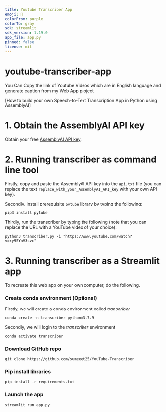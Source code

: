 ```yaml
---
title: Youtube Transcriber App
emoji: 📝
colorFrom: purple
colorTo: gray
sdk: streamlit
sdk_version: 1.19.0
app_file: app.py
pinned: false
license: mit
---
```



# youtube-transcriber-app
You Can Copy the link of Youtube Videos which are in English language and generate caption from my Web App project

[How to build your own Speech-to-Text Transcription App in Python using AssemblyAI]

# 1. Obtain the AssemblyAI API key

Obtain your free [AssemblyAI API key](https://www.assemblyai.com/dashboard/signup).

# 2. Running transcriber as command line tool

Firstly, copy and paste the AssemblyAI API key into the `api.txt` file (you can replace the text `replace_with_your_AssemblyAI_API_key` with your own API key).

Secondly, install prerequisite `pytube` library by typing the following:
```
pip3 install pytube
```

Thirdly, run the transcriber by typing the following (note that you can replace the URL with a YouTube video of your choice):
```
python3 transcriber.py -i "https://www.youtube.com/watch?v=ry9SYnV3svc"
```

# 3. Running transcriber as a Streamlit app
To recreate this web app on your own computer, do the following.

### Create conda environment (Optional)
Firstly, we will create a conda environment called *transcriber*
```
conda create -n transcriber python=3.7.9
```
Secondly, we will login to the *transcriber* environment
```
conda activate transcriber
```

###  Download GitHub repo

```
git clone https://github.com/sumeeet25/YouTube-Transcriber
```

###  Pip install libraries
```
pip install -r requirements.txt
```

###  Launch the app

```
streamlit run app.py
```

